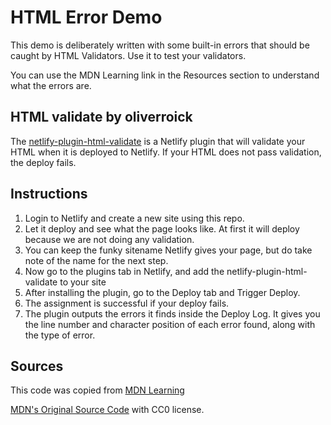 # HTML Error Demo

This demo is deliberately written with some built-in errors that should be caught by HTML Validators. Use it to test your validators. 

You can use the MDN Learning link in the Resources section to understand what the errors are.

## HTML validate by oliverroick

The [netlify-plugin-html-validate](https://github.com/oliverroick/netlify-plugin-html-validate#readme) is a Netlify plugin that will validate your HTML when it is deployed to Netlify. If your HTML does not pass validation, the deploy fails.

## Instructions

1. Login to Netlify and create a new site using this repo.
1. Let it deploy and see what the page looks like. At first it will deploy because we are not doing any validation.
1. You can keep the funky sitename Netlify gives your page, but do take note of the name for the next step.
1. Now go to the plugins tab in Netlify, and add the netlify-plugin-html-validate to your site
1. After installing the plugin, go to the Deploy tab and Trigger Deploy.
1. The assignment is successful if your deploy fails.
1. The plugin outputs the errors it finds inside the Deploy Log. It gives you the line number and character position of each error found, along with the type of error.



## Sources

This code was copied from [MDN Learning](https://developer.mozilla.org/en-US/docs/Learn/HTML/Introduction_to_HTML/Debugging_HTML)

[MDN's Original Source Code](https://github.com/mdn/learning-area/blob/main/html/introduction-to-html/debugging-html/debug-example.html) with CC0 license.
